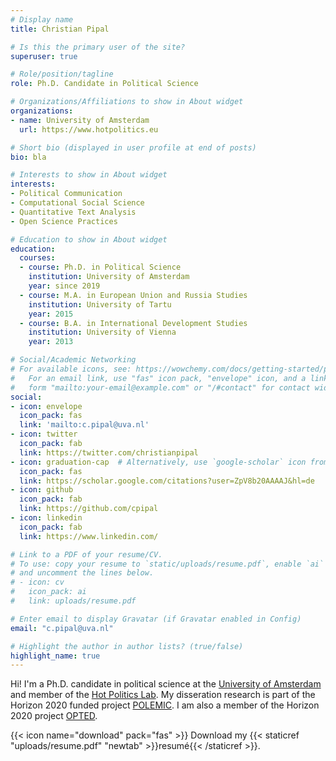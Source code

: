 ```yaml
---
# Display name
title: Christian Pipal

# Is this the primary user of the site?
superuser: true

# Role/position/tagline
role: Ph.D. Candidate in Political Science

# Organizations/Affiliations to show in About widget
organizations:
- name: University of Amsterdam
  url: https://www.hotpolitics.eu

# Short bio (displayed in user profile at end of posts)
bio: bla

# Interests to show in About widget
interests:
- Political Communication
- Computational Social Science
- Quantitative Text Analysis
- Open Science Practices

# Education to show in About widget
education:
  courses:
  - course: Ph.D. in Political Science
    institution: University of Amsterdam
    year: since 2019
  - course: M.A. in European Union and Russia Studies
    institution: University of Tartu
    year: 2015
  - course: B.A. in International Development Studies
    institution: University of Vienna
    year: 2013

# Social/Academic Networking
# For available icons, see: https://wowchemy.com/docs/getting-started/page-builder/#icons
#   For an email link, use "fas" icon pack, "envelope" icon, and a link in the
#   form "mailto:your-email@example.com" or "/#contact" for contact widget.
social:
- icon: envelope
  icon_pack: fas
  link: 'mailto:c.pipal@uva.nl'
- icon: twitter
  icon_pack: fab
  link: https://twitter.com/christianpipal
- icon: graduation-cap  # Alternatively, use `google-scholar` icon from `ai` icon pack
  icon_pack: fas
  link: https://scholar.google.com/citations?user=ZpV8b20AAAAJ&hl=de
- icon: github
  icon_pack: fab
  link: https://github.com/cpipal
- icon: linkedin
  icon_pack: fab
  link: https://www.linkedin.com/

# Link to a PDF of your resume/CV.
# To use: copy your resume to `static/uploads/resume.pdf`, enable `ai` icons in `params.toml`, 
# and uncomment the lines below.
# - icon: cv
#   icon_pack: ai
#   link: uploads/resume.pdf

# Enter email to display Gravatar (if Gravatar enabled in Config)
email: "c.pipal@uva.nl"

# Highlight the author in author lists? (true/false)
highlight_name: true
---
```


Hi! I'm a Ph.D. candidate in political science at the [University of Amsterdam](https://www.uva.nl/) and member of the [Hot Politics Lab](https://www.hotpolitics.eu). My disseration research is part of the Horizon 2020 funded project [POLEMIC](http://www.hotpolitics.eu/polemic/). I am also a member of the Horizon 2020 project [OPTED](https://opted.eu/). 

{{< icon name="download" pack="fas" >}} Download my {{< staticref "uploads/resume.pdf" "newtab" >}}resumé{{< /staticref >}}.
